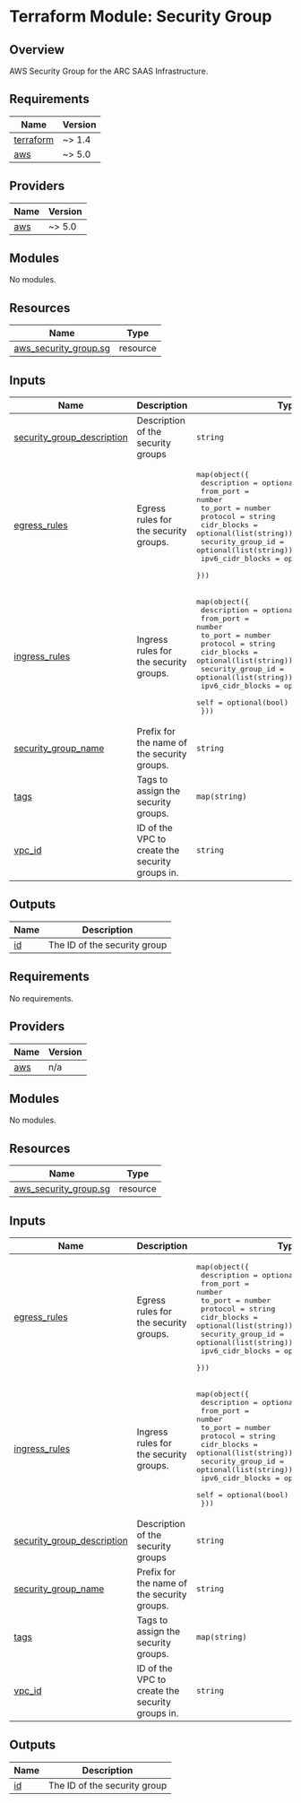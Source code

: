 # Terraform Module: Security Group  

## Overview

AWS Security Group for the ARC SAAS Infrastructure.  

<!-- BEGINNING OF PRE-COMMIT-TERRAFORM DOCS HOOK -->
## Requirements

| Name | Version |
|------|---------|
| <a name="requirement_terraform"></a> [terraform](#requirement\_terraform) | ~> 1.4 |
| <a name="requirement_aws"></a> [aws](#requirement\_aws) | ~> 5.0 |

## Providers

| Name | Version |
|------|---------|
| <a name="provider_aws"></a> [aws](#provider\_aws) | ~> 5.0 |

## Modules

No modules.

## Resources

| Name | Type |
|------|------|
| [aws_security_group.sg](https://registry.terraform.io/providers/hashicorp/aws/latest/docs/resources/security_group) | resource |

## Inputs

| Name | Description | Type | Default | Required |
|------|-------------|------|---------|:--------:|
| <a name="input_description"></a> [security\_group\_description](#input\_description) | Description of the security groups | `string` | `"my-security-group"` | no |
| <a name="input_egress_rules"></a> [egress\_rules](#input\_egress\_rules) | Egress rules for the security groups. | <pre>map(object({<br>    description       = optional(string)<br>    from_port         = number<br>    to_port           = number<br>    protocol          = string<br>    cidr_blocks       = optional(list(string))<br>    security_group_id = optional(list(string))<br>    ipv6_cidr_blocks  = optional(list(string))<br>  }))</pre> | `{}` | no |
| <a name="input_ingress_rules"></a> [ingress\_rules](#input\_ingress\_rules) | Ingress rules for the security groups. | <pre>map(object({<br>    description       = optional(string)<br>    from_port         = number<br>    to_port           = number<br>    protocol          = string<br>    cidr_blocks       = optional(list(string))<br>    security_group_id = optional(list(string))<br>    ipv6_cidr_blocks  = optional(list(string))<br>    self              = optional(bool)<br>  }))</pre> | `{}` | no |
| <a name="input_name"></a> [security\_group\_name](#input\_name) | Prefix for the name of the security groups. | `string` | `"my-security-group"` | no |
| <a name="input_tags"></a> [tags](#input\_tags) | Tags to assign the security groups. | `map(string)` | n/a | yes |
| <a name="input_vpc_id"></a> [vpc\_id](#input\_vpc\_id) | ID of the VPC to create the security groups in. | `string` | n/a | yes |

## Outputs

| Name | Description |
|------|-------------|
| <a name="output_id"></a> [id](#output\_id) | The ID of the security group |
<!-- END OF PRE-COMMIT-TERRAFORM DOCS HOOK -->
<!-- BEGIN_TF_DOCS -->
## Requirements

No requirements.

## Providers

| Name | Version |
|------|---------|
| <a name="provider_aws"></a> [aws](#provider\_aws) | n/a |

## Modules

No modules.

## Resources

| Name | Type |
|------|------|
| [aws_security_group.sg](https://registry.terraform.io/providers/hashicorp/aws/latest/docs/resources/security_group) | resource |

## Inputs

| Name | Description | Type | Default | Required |
|------|-------------|------|---------|:--------:|
| <a name="input_egress_rules"></a> [egress\_rules](#input\_egress\_rules) | Egress rules for the security groups. | <pre>map(object({<br>    description       = optional(string)<br>    from_port         = number<br>    to_port           = number<br>    protocol          = string<br>    cidr_blocks       = optional(list(string))<br>    security_group_id = optional(list(string))<br>    ipv6_cidr_blocks  = optional(list(string))<br>  }))</pre> | `{}` | no |
| <a name="input_ingress_rules"></a> [ingress\_rules](#input\_ingress\_rules) | Ingress rules for the security groups. | <pre>map(object({<br>    description       = optional(string)<br>    from_port         = number<br>    to_port           = number<br>    protocol          = string<br>    cidr_blocks       = optional(list(string))<br>    security_group_id = optional(list(string))<br>    ipv6_cidr_blocks  = optional(list(string))<br>    self              = optional(bool)<br>  }))</pre> | `{}` | no |
| <a name="input_security_group_description"></a> [security\_group\_description](#input\_security\_group\_description) | Description of the security groups | `string` | `"my-security-group"` | no |
| <a name="input_security_group_name"></a> [security\_group\_name](#input\_security\_group\_name) | Prefix for the name of the security groups. | `string` | `"my-security-group"` | no |
| <a name="input_tags"></a> [tags](#input\_tags) | Tags to assign the security groups. | `map(string)` | n/a | yes |
| <a name="input_vpc_id"></a> [vpc\_id](#input\_vpc\_id) | ID of the VPC to create the security groups in. | `string` | n/a | yes |

## Outputs

| Name | Description |
|------|-------------|
| <a name="output_id"></a> [id](#output\_id) | The ID of the security group |
<!-- END_TF_DOCS -->